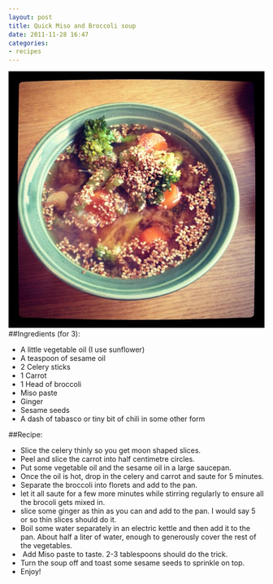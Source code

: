 ```yaml
---
layout: post
title: Quick Miso and Broccoli soup
date: 2011-11-28 16:47
categories:
- recipes
---
```


![Miso Soup](/images/content/20111128-miso.jpg)
##Ingredients (for 3):
- A little vegetable oil (I use sunflower)
- A teaspoon of sesame oil
- 2 Celery sticks
- 1 Carrot
- 1 Head of broccoli
- Miso paste
- Ginger
- Sesame seeds
- A dash of tabasco or tiny bit of chili in some other form

##Recipe:
- Slice the celery thinly so you get moon shaped slices.
- Peel and slice the carrot into half centimetre circles.
- Put some vegetable oil and the sesame oil in a large saucepan.
- Once the oil is hot, drop in the celery and carrot and saute for 5 minutes.
- Separate the broccoli into florets and add to the pan.
- let it all saute for a few more minutes while stirring regularly to ensure all the brocoli gets mixed in.
- slice some ginger as thin as you can and add to the pan. I would say 5 or so thin slices should do it.
- Boil some water separately in an electric kettle and then add it to the pan. About half a liter of water, enough to generously cover the rest of the vegetables.
-  Add Miso paste to taste. 2-3 tablespoons should do the trick.
- Turn the soup off and toast some sesame seeds to sprinkle on top.
- Enjoy!
